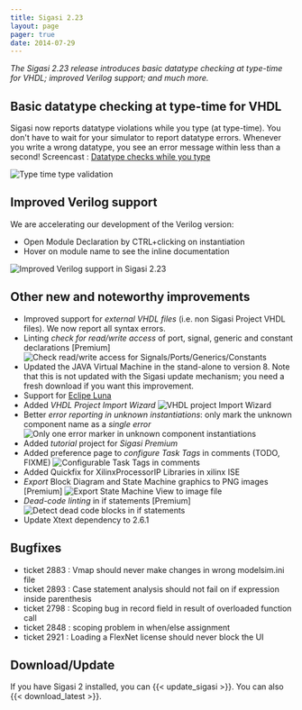 ```yaml
---
title: Sigasi 2.23
layout: page
pager: true
date: 2014-07-29
---
```


*The Sigasi 2.23 release introduces basic *datatype checking* at type-time for VHDL; improved *Verilog* support; and much more.*

## Basic datatype checking at type-time for VHDL

Sigasi now reports datatype violations while you type (at type-time). You don't have to wait for your simulator to report datatype errors. Whenever you write a wrong datatype, you see an error message within less than a second! Screencast : [Datatype checks while you type](/screencasts/datatype-checks-while-you-type)

![Type time type validation](/img/releasenotes/2.23/better-scoping.png "Type time type validation")

## Improved Verilog support

We are accelerating our development of the Verilog version:
* Open Module Declaration by CTRL+clicking on instantiation
* Hover on module name to see the inline documentation

![Improved Verilog support in Sigasi 2.23](/img/releasenotes/2.23/verilog-instantiation.png "Improved Verilog support in Sigasi 2.23")

## Other new and noteworthy improvements

* Improved support for *external VHDL files* (i.e. non Sigasi Project VHDL files). We now report all syntax errors.
* Linting *check for read/write access* of port, signal, generic and constant declarations \[Premium\]
![Check read/write access for Signals/Ports/Generics/Constants](/img/releasenotes/2.23/signal-never-read.png "Check read/write access for Signals/Ports/Generics/Constants")
* Updated the JAVA Virtual Machine in the stand-alone to version 8. Note that this is not updated with the Sigasi update mechanism; you need a fresh download if you want this improvement.
* Support for <a href="https://projects.eclipse.org/releases/luna">Eclipe Luna</a>
* Added *VHDL Project Import Wizard*
![VHDL project Import Wizard](/img/releasenotes/2.23/import-project.png "VHDL project Import Wizard")
* Better *error reporting in unknown instantiations*: only mark the unknown component name as a *single error*
![Only one error marker in unknown component instantiations](/img/releasenotes/2.23/unknown-instantiation-only-one-error.png "Only one error marker in unknown component instantiations")
* Added *tutorial* project for *Sigasi Premium*
* Added preference page to *configure Task Tags* in comments (TODO, FIXME)
![Configurable Task Tags in comments](/img/releasenotes/2.23/task-tags-preferences.png "Configurable Task Tags in comments")
* Added Quickfix for XilinxProcessorIP Libraries in xilinx ISE
* *Export* Block Diagram and State Machine graphics to PNG images \[Premium\]
![Export State Machine View to image file](/img/releasenotes/2.23/save-button-state-machine.png "Export State Machine View to image file")
* *Dead-code linting* in if statements \[Premium\]
![Detect dead code blocks in if statements](/img/releasenotes/2.23/dead-code.png "Detect dead code blocks in if statements")
* Update Xtext dependency to 2.6.1

## Bugfixes

* ticket 2883 : Vmap should never make changes in wrong modelsim.ini file
* ticket 2893 : Case statement analysis should not fail on if expression inside parenthesis
* ticket 2798 : Scoping bug in record field in result of overloaded function call
* ticket 2848 : scoping problem in when/else assignment
* ticket 2921 : Loading a FlexNet license should never block the UI

## Download/Update

If you have Sigasi 2 installed, you can {{< update_sigasi >}}. You can also {{< download_latest >}}.
